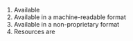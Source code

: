 1. Available
2. Available in a machine-readable format
3. Available in a non-proprietary format
4. Resources are 